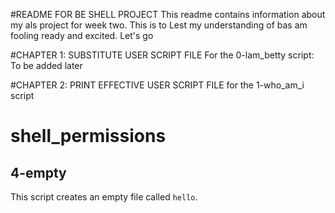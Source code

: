 #README FOR BE SHELL PROJECT
This readme contains information about my als project for week two. This is to Lest my understanding of bas am fooling ready and excited. Let's go

#CHAPTER 1: SUBSTITUTE USER SCRIPT FILE
For the 0-lam_betty script: To be added later

#CHAPTER 2: PRINT EFFECTIVE USER SCRIPT FILE
for the 1-who_am_i script


# shell_permissions
## 4-empty
This script creates an empty file called `hello`.


